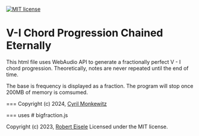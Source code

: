 [![MIT license](http://img.shields.io/badge/license-MIT-brightgreen.svg)](http://opensource.org/licenses/MIT)

V-I Chord Progression Chained Eternally
===
This html file uses WebAudio API to generate a fractionally perfect V - I chord progression.
Theoretically, notes are never repeated until the end of time.

The base is frequency is displayed as a fraction.
The program will stop once 200MB of memory is comsumed.

===
Copyright (c) 2024, [Cyril Monkewitz](https://www.cybercyril.com/)

===
uses # bigfraction.js

Copyright (c) 2023, [Robert Eisele](https://raw.org/)
Licensed under the MIT license.
